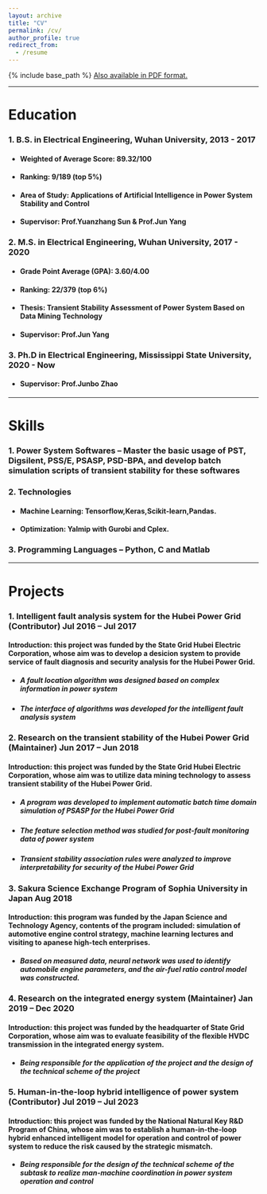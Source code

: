 ```yaml
---
layout: archive
title: "CV"
permalink: /cv/
author_profile: true
redirect_from:
  - /resume
---
```


{% include base_path %}
[Also available in PDF format.](https://github.com/TBendong/TBendong.github.io/blob/master/CV_Bendong%20Tan.pdf )

------

# Education

### 1. B.S. in Electrical Engineering, Wuhan University, 2013 - 2017

* #### Weighted of Average Score: 89.32/100

* #### Ranking: 9/189 (top 5%)

* #### Area of Study: Applications of Artificial Intelligence in Power System Stability and Control

* #### Supervisor: Prof.Yuanzhang Sun & Prof.Jun Yang

### 2. M.S. in Electrical Engineering, Wuhan University, 2017 - 2020

- ####  Grade Point Average (GPA): 3.60/4.00

- #### Ranking: 22/379 (top 6%)

- #### Thesis: Transient Stability Assessment of Power System Based on Data Mining Technology

- #### Supervisor: Prof.Jun Yang

### 3. Ph.D in  Electrical Engineering, Mississippi State University, 2020 - Now

- #### Supervisor: Prof.Junbo Zhao

------

# Skills
### 1. Power System Softwares – Master the basic usage of PST, Digsilent, PSS/E, PSASP, PSD-BPA, and develop batch simulation scripts of transient stability for these softwares

### 2. Technologies

- #### Machine Learning: Tensorflow,Keras,Scikit-learn,Pandas.

- #### Optimization: Yalmip with Gurobi and Cplex.

### 3. Programming Languages – Python, C and Matlab

------

Projects
======
### 1. Intelligent fault analysis system for the Hubei Power Grid (Contributor)         Jul 2016 – Jul 2017

#### Introduction: this project was funded by the State Grid Hubei Electric Corporation, whose aim was to develop a desicion system to provide service of fault diagnosis and security analysis for the Hubei Power Grid.

- ##### A fault location algorithm was designed based on complex information in power system

- ##### The interface of algorithms was developed for the intelligent fault analysis system

###  2. Research on the transient stability of the Hubei Power Grid (Maintainer)       Jun 2017 – Jun 2018

#### Introduction: this project was funded by the State Grid Hubei Electric Corporation, whose aim was to utilize data mining technology to assess transient stability of the Hubei Power Grid.

- ##### A program was developed to implement automatic batch time domain simulation of PSASP for the Hubei Power Grid

- ##### The feature selection method was studied for post-fault monitoring data of power system

- ##### Transient stability association rules were analyzed to improve interpretability for security of the Hubei Power Grid

### 3. Sakura Science Exchange Program of Sophia University in Japan Aug 2018

#### Introduction: this program was funded by the Japan Science and Technology Agency, contents of the program included: simulation of automotive engine control strategy, machine learning lectures and visiting to apanese high-tech enterprises.

- ##### Based on measured data, neural network was used to identify automobile engine parameters, and the air-fuel ratio control model was constructed.

### 4. Research on the integrated energy system (Maintainer) Jan 2019 – Dec 2020

#### Introduction: this project was funded by the headquarter of State Grid Corporation, whose aim was to evaluate feasibility of the flexible HVDC transmission in the integrated energy system.

- ##### Being responsible for the application of the project and the design of the technical scheme of the project

### 5. Human-in-the-loop hybrid intelligence of power system (Contributor) Jul 2019 – Jul 2023

#### Introduction: this project was funded by the National Natural Key R&D Program of China, whose aim was to establish a human-in-the-loop hybrid enhanced intelligent model for operation and control of power system to reduce the risk caused by the strategic mismatch.

- ##### Being responsible for the design of the technical scheme of the subtask to realize man-machine coordination in power system operation and control
